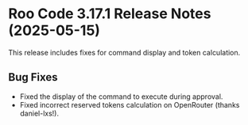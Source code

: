 # Roo Code 3.17.1 Release Notes (2025-05-15)

This release includes fixes for command display and token calculation.

## Bug Fixes

*   Fixed the display of the command to execute during approval.
*   Fixed incorrect reserved tokens calculation on OpenRouter (thanks daniel-lxs!).